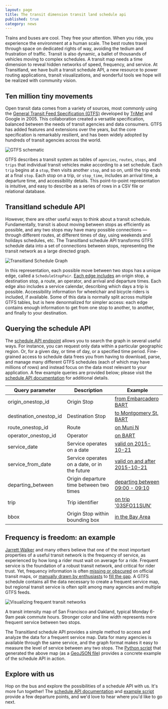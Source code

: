 ```yaml
---
layout: page
title: The transit dimension transit land schedule api
published: true
category: news
---
```


Trains and buses are cool. They free your attention. When you ride, you experience the environment at a human scale. The best routes travel through space on dedicated rights of way, avoiding the tedium and frustration of traffic. Transit is also dynamic, a ballet of thousands of vehicles moving to complex schedules. A transit map needs a time dimension to reveal hidden networks of speed, frequency, and service. At Transitland, we have built a transit schedule API, a new resource to power routing applications, transit visualizations, and wonderful tools we hope will be realized with community vision.

## Ten million tiny movements

Open transit data comes from a variety of sources, most commonly using the [General Transit Feed Specification (GTFS)](https://developers.google.com/transit/gtfs/reference?hl=en) developed by [TriMet](http://trimet.org/) and Google in 2005. This collaboration created a versatile specification, balanced between the needs of transit agencies and data consumers. GTFS has added features and extensions over the years, but the core specification is remarkably resilient, and has been widely adopted by hundreds of transit agencies across the world.

<!-- more -->

![GTFS schematic](https://s3.amazonaws.com/assets-staging.mapzen.com/images/the-transit-dimension-transit-land-schedule-api/ScheduleAPI_Chart_Final1.png)

GTFS describes a transit system as tables of `agencies`, `routes`, `stops`, and `trips` that individual transit vehicles make according to a set schedule. Each `trip` begins at a `stop`, then visits another `stop`, and so on, until the trip ends at a final `stop`. Each stop on a trip, or `stop_time`, includes an arrival time, a departure time, and accessibility details. This point-to-point representation is intuitive, and easy to describe as a series of rows in a CSV file or relational database.

## Transitland schedule API

However, there are other useful ways to think about a transit schedule. Fundamentally, transit is about moving between stops as efficiently as possible, and any two stops may have many possible connections &mdash; through different routes, at different times of day, using weekends and holidays schedules, etc. The Transitland schedule API transforms GTFS schedule data into a set of connections between stops, representing the transit network as a large directed graph.

![Transitland Schedule Graph](https://s3.amazonaws.com/assets-staging.mapzen.com/images/the-transit-dimension-transit-land-schedule-api/ScheduleAPI_Chart_Final2.png)

In this representation, each possible move between two stops has a unique edge, called a `ScheduleStopPair`. [Each edge includes](https://github.com/transitland/transitland-datastore/blob/master/doc/schedule_api.md) an origin stop, a destination stop, a route, an operator, and arrival and departure times. Each edge also includes a service calendar, describing which days a trip is possible. Accessibility information for wheelchair and bicycle riders is included, if available. Some of this data is normally split across multiple GTFS tables, but is here denormalized for simpler access: each edge contains enough information to get from one stop to another, to another, and finally to your destination.

## Querying the schedule API

The [schedule API endpoint](http://dev.transit.land/api/v1/schedule_stop_pairs) allows you to search the graph in several useful ways. For instance, you can request only data within a particular geographic region. Or, for a given day, or time of day, or a specified time period. Fine-grained access to schedule data frees you from having to download, parse, and manage many different GTFS schedules (each of which may have millions of rows) and instead focus on the data most relevant to your application. A few example queries are provided below; please visit the [schedule API documentation](https://github.com/transitland/transitland-datastore/blob/master/doc/schedule_api.md) for additional details.

| Query parameter        | Description | Example |
|------------------------|-------------|---------|
| origin_onestop_id | Origin Stop | [from Embarcadero BART](http://dev.transit.land/api/v1/schedule_stop_pairs?origin_onestop_id=s-9q8znb12j1-embarcadero) |
| destination_onestop_id | Destination Stop | [to Montgomery St. BART](http://dev.transit.land/api/v1/schedule_stop_pairs?destination_onestop_id=s-9q8yyxq427-montgomeryst)
| route_onestop_id | Route | [on Muni N](http://dev.transit.land/api/v1/schedule_stop_pairs?route_onestop_id=r-9q8y-n) |
| operator_onestop_id | Operator | [on BART](http://dev.transit.land/api/v1/schedule_stop_pairs?operator_onestop_id=o-9q9-bart) |
| service_date | Service operates on a date | [valid on 2015-10-21](http://dev.transit.land/api/v1/schedule_stop_pairs?date=2015-10-21) |
| service_from_date | Service operates on a date, or in the future | [valid on and after 2015-10-21](http://dev.transit.land/api/v1/schedule_stop_pairs?service_from_date=2015-10-21) |
| departing_between | Origin departure time between two times | [departing between 09:00 - 09:10](http://dev.transit.land/api/v1/schedule_stop_pairs?departing_betweem=09:00:00,09:10:00) |
| trip | Trip identifier | [on trip '03SFO11SUN'](http://dev.transit.land/api/v1/schedule_stop_pairs?trip=03SFO11SUN) |
| bbox | Origin Stop within bounding box | [in the Bay Area](http://dev.transit.land/api/v1/schedule_stop_pairs?bbox=-122.4,37.7,-122.4,30.8)



## Frequency is freedom: an example

[Jarrett Walker](http://www.humantransit.org/frequent-networks/) and many others believe that one of the most important properties of a useful transit network is the frequency of service, as experienced by how long a rider must wait on average for a ride. Frequent service is the foundation of a robust transit network, and critical for rider trust. Yet, frequency information is often [missing or obscured](http://www.actransit.org/pdf/maps/version_29/city_map.pdf) on official transit maps, or [manually drawn by enthusiasts](http://calurbanist.com/east-bay-frequent-transit/) to [fill the gap](https://www.sfmta.com/projects-planning/projects/new-muni-map). A GTFS schedule contains all the data necessary to create a frequent service map, but regional transit service is often split among many agencies and multiple GTFS feeds.

![Visualizing frequent transit networks](https://s3.amazonaws.com/assets-staging.mapzen.com/images/the-transit-dimension-transit-land-schedule-api/frequentnetwork.png)

<p class="caption">A transit intensity map of San Francisco and Oakland, typical Monday 6-9am peak commute hours. Stronger color and line width represents more frequent service between two stops.</p>

The Transitland schedule API provides a simple method to access and analyze the data for a frequent service map. Data for many agencies is available through the same service, and the graph format makes it easy to measure the level of service between any two stops. The [Python script](https://gist.github.com/irees/272e5dc57614cab595a0) that generated the above map (as a [GeoJSON file](https://gist.github.com/irees/f9a4d9d27e202309e9de)) provides a concrete example of the schedule API in action.

## Explore with us

Hop on the bus and explore the possibilities of a schedule API with us. It's more fun together! The [schedule API documentation](https://github.com/transitland/transitland-datastore/blob/master/doc/schedule_api.md) and [example script](https://gist.github.com/irees/272e5dc57614cab595a0) provide a few departure points, and we'd love to hear where you'd like to go next.

